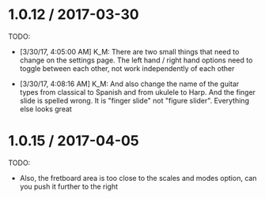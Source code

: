 1.0.12 / 2017-03-30
==================

TODO: 

* [3/30/17, 4:05:00 AM] K_M: There are two small things that need to change on the settings page.
    The left hand / right hand options need to toggle between each other, not work independently of each other

* [3/30/17, 4:08:16 AM] K_M:
      And also change the name of the guitar types from classical to Spanish and from ukulele to Harp.
      And the finger slide is spelled wrong. It is "finger slide" not "figure slider". Everything else looks great
  
1.0.15 / 2017-04-05
==================

TODO: 
* Also, the fretboard area is too close to the scales and modes option, can you push it further to the right




